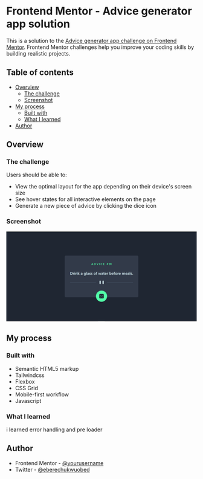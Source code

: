 # Frontend Mentor - Advice generator app solution

This is a solution to the [Advice generator app challenge on Frontend Mentor](https://www.frontendmentor.io/challenges/advice-generator-app-QdUG-13db). Frontend Mentor challenges help you improve your coding skills by building realistic projects.

## Table of contents

- [Overview](#overview)
  - [The challenge](#the-challenge)
  - [Screenshot](#screenshot)
- [My process](#my-process)
  - [Built with](#built-with)
  - [What I learned](#what-i-learned)
- [Author](#author)

## Overview

### The challenge

Users should be able to:

- View the optimal layout for the app depending on their device's screen size
- See hover states for all interactive elements on the page
- Generate a new piece of advice by clicking the dice icon

### Screenshot

![Screenshot](./public/images/Screenshot.png)

## My process

### Built with

- Semantic HTML5 markup
- Tailwindcss
- Flexbox
- CSS Grid
- Mobile-first workflow
- Javascript

### What I learned

i learned error handling and pre loader 

## Author

- Frontend Mentor - [@yourusername](https://www.frontendmentor.io/profile/yourusername)
- Twitter - [@eberechukwuobed](https://x.com/eberechukwuobed)

